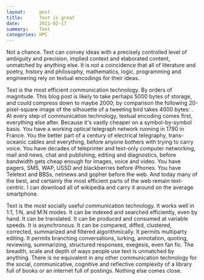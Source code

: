 ```yaml
---
layout:     post
title:      Text is great
date:       2021-02-17
summary:    Text
categories: HPC
---
```

Not a chance. Text can convey ideas with a precisely controlled level of ambiguity and precision, implied context and elaborated content, unmatched by anything else. It is not a coincidence that all of literature and poetry, history and philosophy, mathematics, logic, programming and engineering rely on textual encodings for their ideas.


Text is the most efficient communication technology. By orders of magnitude. This blog post is likely to take perhaps 5000 bytes of storage, and could compress down to maybe 2000; by comparison the following 20-pixel-square image of the silhouette of a tweeting bird takes 4000 bytes: . At every step of communication technology, textual encoding comes first, everything else after. Because it's vastly cheaper on a symbol-by-symbol basis. You have a working optical telegraph network running in 1790 in France. You the better part of a century of electrical telegraphy, trans-oceanic cables and everything, before anyone bothers with trying to carry voice. You have decades of teleprinter and text-only computer networking, mail and news, chat and publishing, editing and diagnostics, before bandwidth gets cheap enough for images, voice and video. You have pagers, SMS, WAP, USSD and blackberries before iPhones. You have Teletext and BBSs, netnews and gopher before the web. And today many of the best, and certainly the most efficient parts of the web remain text-centric. I can download all of wikipedia and carry it around on the average smartphone.



Text is the most socially useful communication technology. It works well in 1:1, 1:N, and M:N modes. It can be indexed and searched efficiently, even by hand. It can be translated. It can be produced and consumed at variable speeds. It is asynchronous. It can be compared, diffed, clustered, corrected, summarized and filtered algorithmically. It permits multiparty editing. It permits branching conversations, lurking, annotation, quoting, reviewing, summarizing, structured responses, exegesis, even fan fic. The breadth, scale and depth of ways people use text is unmatched by anything. There is no equivalent in any other communication technology for the social, communicative, cognitive and reflective complexity of a library full of books or an internet full of postings. Nothing else comes close.

